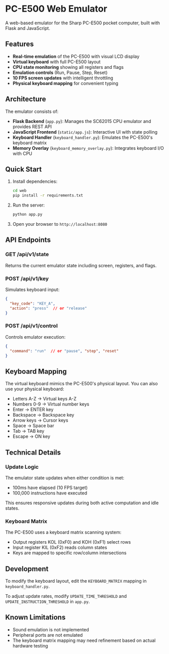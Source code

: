 # PC-E500 Web Emulator

A web-based emulator for the Sharp PC-E500 pocket computer, built with Flask and JavaScript.

## Features

- **Real-time emulation** of the PC-E500 with visual LCD display
- **Virtual keyboard** with full PC-E500 layout
- **CPU state monitoring** showing all registers and flags
- **Emulation controls** (Run, Pause, Step, Reset)
- **10 FPS screen updates** with intelligent throttling
- **Physical keyboard mapping** for convenient typing

## Architecture

The emulator consists of:

- **Flask Backend** (`app.py`): Manages the SC62015 CPU emulator and provides REST API
- **JavaScript Frontend** (`static/app.js`): Interactive UI with state polling
- **Keyboard Handler** (`keyboard_handler.py`): Emulates the PC-E500's keyboard matrix
- **Memory Overlay** (`keyboard_memory_overlay.py`): Integrates keyboard I/O with CPU

## Quick Start

1. Install dependencies:
   ```bash
   cd web
   pip install -r requirements.txt
   ```

2. Run the server:
   ```bash
   python app.py
   ```

3. Open your browser to `http://localhost:8080`

## API Endpoints

### GET /api/v1/state
Returns the current emulator state including screen, registers, and flags.

### POST /api/v1/key
Simulates keyboard input:
```json
{
  "key_code": "KEY_A",
  "action": "press"  // or "release"
}
```

### POST /api/v1/control
Controls emulator execution:
```json
{
  "command": "run"  // or "pause", "step", "reset"
}
```

## Keyboard Mapping

The virtual keyboard mimics the PC-E500's physical layout. You can also use your physical keyboard:

- Letters A-Z → Virtual keys A-Z
- Numbers 0-9 → Virtual number keys
- Enter → ENTER key
- Backspace → Backspace key
- Arrow keys → Cursor keys
- Space → Space bar
- Tab → TAB key
- Escape → ON key

## Technical Details

### Update Logic

The emulator state updates when either condition is met:
- 100ms have elapsed (10 FPS target)
- 100,000 instructions have executed

This ensures responsive updates during both active computation and idle states.

### Keyboard Matrix

The PC-E500 uses a keyboard matrix scanning system:
- Output registers KOL (0xF0) and KOH (0xF1) select rows
- Input register KIL (0xF2) reads column states
- Keys are mapped to specific row/column intersections

## Development

To modify the keyboard layout, edit the `KEYBOARD_MATRIX` mapping in `keyboard_handler.py`.

To adjust update rates, modify `UPDATE_TIME_THRESHOLD` and `UPDATE_INSTRUCTION_THRESHOLD` in `app.py`.

## Known Limitations

- Sound emulation is not implemented
- Peripheral ports are not emulated
- The keyboard matrix mapping may need refinement based on actual hardware testing